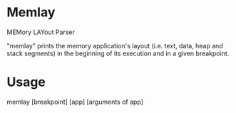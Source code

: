 # Memlay
MEMory LAYout Parser

"memlay" prints the memory application's layout (i.e. text, data, heap and stack segments) in the beginning of its execution and in a given breakpoint.

# Usage
memlay [breakpoint] [app] [arguments of app]
